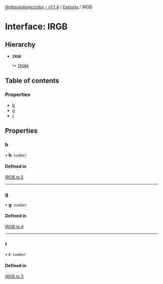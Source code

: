 [@nbsolutions/color - v1.1.4](../README.md) / [Exports](../modules.md) / IRGB

# Interface: IRGB

## Hierarchy

- **`IRGB`**

  ↳ [`IRGBA`](IRGBA.md)

## Table of contents

### Properties

- [b](IRGB.md#b)
- [g](IRGB.md#g)
- [r](IRGB.md#r)

## Properties

### b

• **b**: `number`

#### Defined in

[IRGB.ts:5](https://github.com/nbsolutions-ca/color-js/blob/53525ad/src/IRGB.ts#L5)

___

### g

• **g**: `number`

#### Defined in

[IRGB.ts:4](https://github.com/nbsolutions-ca/color-js/blob/53525ad/src/IRGB.ts#L4)

___

### r

• **r**: `number`

#### Defined in

[IRGB.ts:3](https://github.com/nbsolutions-ca/color-js/blob/53525ad/src/IRGB.ts#L3)
